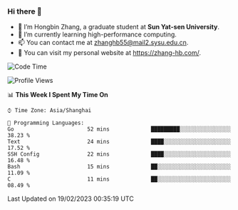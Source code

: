 ### Hi there 👋

- 🔭 I’m Hongbin Zhang, a graduate student at **Sun Yat-sen University**.
- 🌱 I’m currently learning high-performance computing.
- 📫 You can contact me at zhanghb55@mail2.sysu.edu.cn.
- 👀 You can visit my personal website at https://zhang-hb.com/.

<!--START_SECTION:waka-->
![Code Time](http://img.shields.io/badge/Code%20Time-69%20hrs%2044%20mins-blue)

![Profile Views](http://img.shields.io/badge/Profile%20Views-2-blue)

📊 **This Week I Spent My Time On** 

```text
⌚︎ Time Zone: Asia/Shanghai

💬 Programming Languages: 
Go                       52 mins             █████████░░░░░░░░░░░░░░░░   38.23 % 
Text                     24 mins             ████░░░░░░░░░░░░░░░░░░░░░   17.52 % 
SSH Config               22 mins             ████░░░░░░░░░░░░░░░░░░░░░   16.48 % 
Bash                     15 mins             ██░░░░░░░░░░░░░░░░░░░░░░░   11.09 % 
C                        11 mins             ██░░░░░░░░░░░░░░░░░░░░░░░   08.49 % 

```


 Last Updated on 19/02/2023 00:35:19 UTC
<!--END_SECTION:waka-->